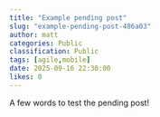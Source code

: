 ```yaml
---
title: "Example pending post"
slug: "example-pending-post-486a03"
author: matt
categories: Public
classification: Public
tags: [agile,mobile]
date: 2025-09-16 22:30:00 
likes: 0
---
```


A few words to test the pending post!